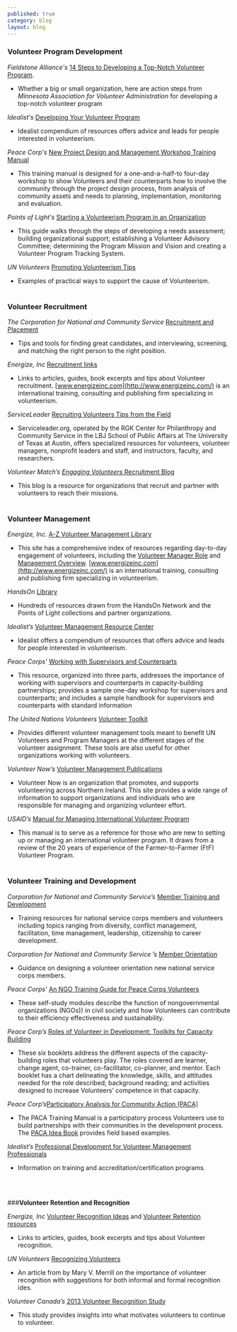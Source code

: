 ```yaml
---
published: true
category: blog
layout: blog
---
```


### **Volunteer Program Development**

_Fieldstone Alliance's_ [14 Steps to Developing a Top-Notch Volunteer Program](http://www.fieldstonealliance.org/client/tools_you_can_use/02-19-09_start_volunteer_program.cfm%22%20%5Cl%20%2211).

- Whether a big or small organization, here are action steps from _Minnesota Association for Volunteer Administration_ for developing a top-notch volunteer program


_Idealist's_ [Developing Your Volunteer Program](http://www.idealist.org/info/VolunteerMgmt/Developing)

- Idealist compendium of resources offers advice and leads for people interested in volunteerism.  

_Peace Corp's_ [New Project Design and Management Workshop Training Manual](http://collection.peacecorps.gov/cdm/singleitem/collection/p15105coll3/id/104/rec/78)

- This training manual is designed for a one-and-a-half-to four-day workshop to show Volunteers and their counterparts how to involve the community through the project design process, from analysis of community assets and needs to planning, implementation, monitoring and evaluation.


_Points of Light's_ [Starting a Volunteerism Program in an Organization](http://www.vaservice.org/uploads/public/Resource_Library/Nonprofit_Management/Volunteer_Recruitment_and_Management/01_Recruitment_and_Development/Starting_a_Volunteer_Program.pdf)

- This guide walks through the steps of developing a needs assessment; building organizational support; establishing a Volunteer Advisory Committee;
    determining the Program Mission and Vision and creating a Volunteer Program Tracking System.  

_UN Volunteers_ [Promoting Volunteerism Tips](http://www.worldvolunteerweb.org/resources/how-to-guides/support.html)

- Examples of practical ways to support the cause of Volunteerism.  
  <br>

### **Volunteer Recruitment**

_The Corporation for National and Community Service_ [Recruitment and Placement](https://www.nationalserviceresources.gov/recruitment-and-placement#.VJiZCF4bkA.)

- Tips and tools for finding great candidates, and interviewing, screening, and matching the right person to the right position.

_Energize, Inc_ [Recruitment links](https://www.energizeinc.com/how_tos_volunteer_management/recruitment)

- Links to articles, guides, book excerpts and tips about Volunteer recruitment. [www.energizeinc.com](http://www.energizeinc.com/) is an international training, consulting and publishing firm specializing in volunteerism.

_ServiceLeader_ [Recruiting Volunteers Tips from the Field](http://www.serviceleader.org/leaders/recruitingsub)

- Serviceleader.org, operated by the RGK Center for Philanthropy and Community Service in the LBJ School of Public Affairs at The University of Texas at Austin, offers specialized resources for volunteers, volunteer managers, nonprofit leaders and staff, and instructors, faculty, and researchers.

_Volunteer Match’s_ [_Engaging Volunteers_ Recruitment Blog](http://blogs.volunteermatch.org/engagingvolunteers/)

- This blog is a resource for organizations that recruit and partner with volunteers to reach their missions.  
  <br>

### **Volunteer Management**


_Energize, Inc._ [A-Z Volunteer Management Library](https://www.energizeinc.com/a-z)

- This site has a comprehensive index of resources regarding day-to-day engagement of volunteers, including the [Volunteer Manager Role](http://www.energizeinc.com/how_tos_volunteer_management/volunteer_resources_manager_role) and [Management Overview](http://www.energizeinc.com\how_tos_volunteer_management\volunteer_management_overview). [www.energizeinc.com](http://www.energizeinc.com/) is an international training, consulting and publishing firm specializing in volunteerism.

_HandsOn_ [Library](http://www.handsonnetwork.org/tools/library)

- Hundreds of resources drawn from the HandsOn Network and the Points of Light collections and partner organizations.

_Idealist’s_ [Volunteer Management Resource Center](http://www.idealist.org/info/VolunteerMgmt)

- Idealist offers a compendium of resources that offers advice and leads for people interested in volunteerism.

_Peace Corps'_ [Working with Supervisors and Counterparts](http://collection.peacecorps.gov/cdm/singleitem/collection/p15105coll3/id/31/rec/133)

- This resource, organized into three parts, addresses the importance of working with supervisors and counterparts in capacity-building partnerships;
    provides a sample one-day workshop for supervisors and counterparts; and includes a sample handbook for supervisors and counterparts with standard
    information

_The United Nations Volunteers_ [Volunteer Toolkit](http://www.unv.org/news-resources/resources/on-volunteerism/volunteer-toolkit.html)

- Provides different volunteer management tools meant to benefit UN Volunteers and Program Managers at the different stages of the volunteer assignment. These tools are also useful for other organizations working with volunteers.

_Volunteer Now’s_ [Volunteer Management Publications](http://www.volunteernow.co.uk/supporting-organisations/publications)

- Volunteer Now is an organization that promotes, and supports volunteering across Northern Ireland. This site provides a wide range of information to support organizations and individuals who are responsible for managing and organizing volunteer effort.

_USAID’s_ [Manual for Managing International Volunteer Program](http://vegaalliance.org/site/wp-content/uploads/2014/03/USAID-Managing-International-Volunteer-Programs.pdf)

- This manual is to serve as a reference for those who are new to setting up or managing an international volunteer program. It draws from a review of the 20
    years of experience of the Farmer-to-Farmer (FtF) Volunteer Program.  
  <br>

### **Volunteer Training and Development**

_Corporation for National and Community Service’s_ [Member Training and Development](http://www.nationalservice.gov/resources/member-and-volunteer-development)

- Training resources for national service corps members and volunteers including topics ranging from diversity, conflict management, facilitation, time
        management, leadership, citizenship to career development.<u></u>

_Corporation for National and Community Service_
        ’s [Member Orientation](https://www.nationalserviceresources.gov/member-orientation#.VJibD14bkA)

- Guidance on designing a volunteer orientation new national service corps members.

_Peace Corps'_ [An NGO Training Guide for Peace Corps Volunteers](http://collection.peacecorps.gov/cdm/singleitem/collection/p15105coll3/id/50/rec/79)  
- These self-study modules describe the function of nongovernmental organizations (NGOs)) in civil society and how Volunteers can contribute to their efficiency effectiveness and sustainability.

_Peace Corp’s_
        [Roles of Volunteer in Development: Toolkits for Capacity Building](http://collection.peacecorps.gov/cdm/singleitem/collection/p15105coll3/id/94/rec/96)  
- These six booklets address the different aspects of the capacity-building roles that volunteers play. The roles covered are learner, change agent, co-trainer, co-facilitator, co-planner, and mentor. Each booklet has a chart delineating the knowledge, skills, and attitudes needed for the role described; background reading; and activities designed to increase Volunteers’ competence in that capacity.

_Peace Corp’s_[Participatory Analysis for Community Action (PACA)](http://collection.peacecorps.gov/cdm/singleitem/collection/p15105coll3/id/41/rec/30)  
- The PACA Training Manual is a participatory process Volunteers use to build partnerships with their communities in the development process. The    [PACA Idea Book](http://collection.peacecorps.gov/cdm/singleitem/collection/p15105coll3/id/60/rec/25) provides field based examples.<u></u>

_Idealist’s_ [Professional Development for Volunteer Management Professionals](http://www.idealist.org/info/VolunteerMgmt/ProfDevelopment)
- Information on training and accreditation/certification programs.

<br>
<br>

###**Volunteer Retention and Recognition**

_Energize, Inc_ [Volunteer Recognition Ideas](http://www.energizeinc.com/ideas.html)
        and [Volunteer Retention resources](https://www.energizeinc.com/how_tos_volunteer_management/retention)

- Links to articles, guides, book excerpts and tips about Volunteer recognition. 

_UN Volunteers_
        [Recognizing Volunteers](http://www.worldvolunteerweb.org/resources/how-to-guides/manage-volunteers/doc/recognizing-volunteers.html)

- An article from by Mary V. Merrill on the importance of volunteer recognition with suggestions for both informal and formal recognition ides.

_Volunteer Canada’s_
        [2013 Volunteer Recognition Study](http://volunteer.ca/content/2013-volunteer-recognition-study)

- This study provides insights into what motivates volunteers to continue to volunteer.
